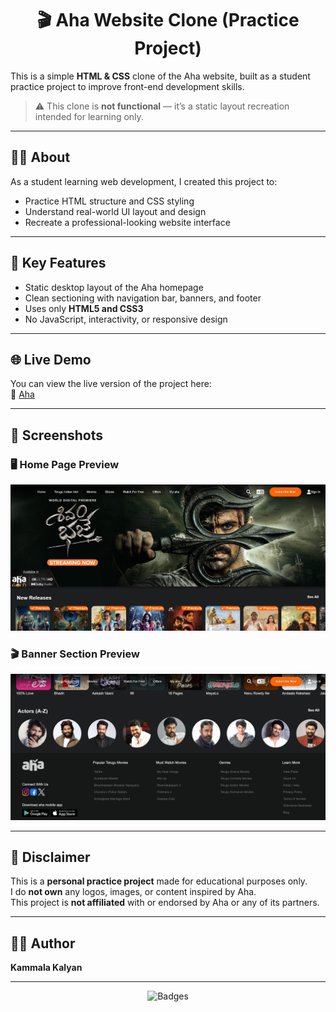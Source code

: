 <h1 align="center">🎬 Aha Website Clone (Practice Project)</h1>

This is a simple **HTML & CSS** clone of the Aha website, built as a student practice project to improve front-end development skills.

> ⚠️ This clone is **not functional** — it’s a static layout recreation intended for learning only.

---

## 🧑‍💻 About

As a student learning web development, I created this project to:
- Practice HTML structure and CSS styling
- Understand real-world UI layout and design
- Recreate a professional-looking website interface

---

## 📌 Key Features

- Static desktop layout of the Aha homepage
- Clean sectioning with navigation bar, banners, and footer
- Uses only **HTML5 and CSS3**
- No JavaScript, interactivity, or responsive design

---
## 🌐 Live Demo

You can view the live version of the project here:  
🔗 [Aha](https://kammala-kalyan.github.io/Aha-Clone/)

---

## 📸 Screenshots

### 🖥️ Home Page Preview
![Home Page](https://github.com/kammala-kalyan/Aha-Clone/blob/main/home_page.png)
### 🎬 Banner Section Preview
![Banner Section](https://github.com/kammala-kalyan/Aha-Clone/blob/main/page_ending.png)

---
## 📜 Disclaimer

This is a **personal practice project** made for educational purposes only.  
I do **not own** any logos, images, or content inspired by Aha.  
This project is **not affiliated** with or endorsed by Aha or any of its partners.

---
## 🙋‍♂️ Author

**Kammala Kalyan**  

---
<p align="center">
  <img src="https://www.vhv.rs/dpng/d/486-4866189_html-css-logo-png-transparent-png.png" alt="Badges" width="80" />
</p>

